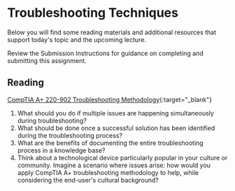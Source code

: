 # Troubleshooting Techniques

Below you will find some reading materials and additional resources that support today's topic and the upcoming lecture.

Review the Submission Instructions for guidance on completing and submitting this assignment.

## Reading

[CompTIA A+ 220-902 Troubleshooting Methodology](https://www.professormesser.com/free-a-plus-training/220-902/how-to-troubleshoot/){:target="_blank"}

1. What should you do if multiple issues are happening simultaneously during troubleshooting?
1. What should be done once a successful solution has been identified during the troubleshooting process?
1. What are the benefits of documenting the entire troubleshooting process in a knowledge base?
1. Think about a technological device particularly popular in your culture or community. Imagine a scenario where issues arise: how would you apply CompTIA A+ troubleshooting methodology to help, while considering the end-user's cultural background?